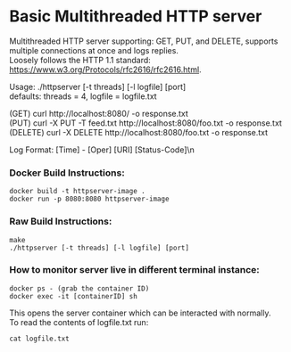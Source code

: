 # Basic Multithreaded HTTP server
Multithreaded HTTP server supporting: GET, PUT, and DELETE, supports multiple connections at once and logs replies.<br />
Loosely follows the HTTP 1.1 standard: https://www.w3.org/Protocols/rfc2616/rfc2616.html.

Usage: ./httpserver [-t threads] [-l logfile] [port]<br />
defaults: threads = 4, logfile = logfile.txt

(GET)     curl http://localhost:8080/ -o response.txt<br />
(PUT)     curl -X PUT -T feed.txt http://localhost:8080/foo.txt -o response.txt<br />
(DELETE)  curl -X DELETE http://localhost:8080/foo.txt -o response.txt<br />

Log Format:
[Time] - [Oper] [URI] [Status-Code]\n

### Docker Build Instructions:
```
docker build -t httpserver-image .
docker run -p 8080:8080 httpserver-image
```

### Raw Build Instructions:
```
make
./httpserver [-t threads] [-l logfile] [port]
```

### How to monitor server live in different terminal instance:
```
docker ps - (grab the container ID) 
docker exec -it [containerID] sh
```

This opens the server container which can be interacted with normally.<br />
To read the contents of logfile.txt run:
```
cat logfile.txt
```